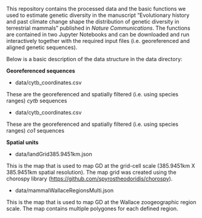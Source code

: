 This repository contains the processed data and the basic functions we used to estimate genetic diversity in the manuscript “Evolutionary history and past climate change shape the distribution of genetic diversity in terrestrial mammals” published in *Nature Communications*. The functions are contained in two Jupyter Notebooks and can be downloaded and run interactively together with the required input files (i.e. georeferenced and aligned genetic sequences).

Below is a basic description of the data structure in the data directory:

**Georeferenced sequences**

* data/cytb_coordinates.csv

These are the georeferenced and spatially filtered (i.e. using species ranges) *cytb* sequences

* data/cytb_coordinates.csv

These are the georeferenced and spatially filtered (i.e. using species ranges) *co1* sequences

**Spatial units**

* data/landGrid385.9451km.json

This is the map that is used to map GD at the grid-cell scale (385.9451km X 385.9451km spatial resolution). The map grid was created using the chorospy library (https://github.com/spyrostheodoridis/chorospy).

* data/mammalWallaceRegionsMulti.json

This is the map that is used to map GD at the Wallace zoogeographic region scale. The map contains multiple polygones for each defined region.




